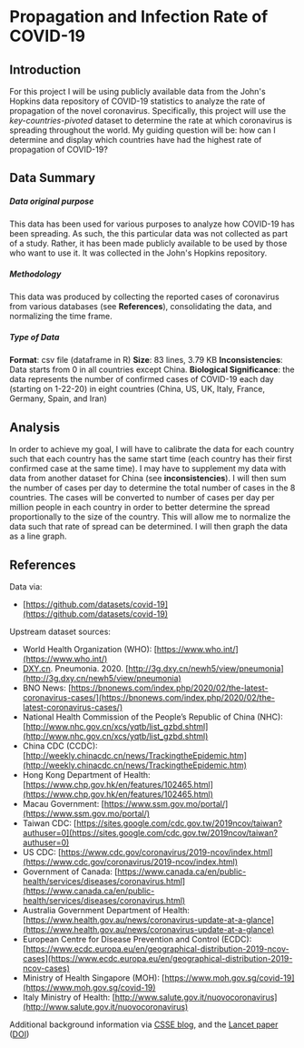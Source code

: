 ﻿# Propagation and Infection Rate of COVID-19
## Introduction
For this project I will be using publicly available data from the John's Hopkins data repository of COVID-19 statistics to analyze the rate of propagation of the novel coronavirus.  Specifically, this project will use the _key-countries-pivoted_ dataset to determine the rate at which coronavirus is spreading throughout the world.  My guiding question will be: how can I determine and display which countries have had the highest rate of propagation of COVID-19?
## Data Summary
##### Data original purpose
This data has been used for various purposes to analyze how COVID-19 has been spreading.  As such, the this particular data was not collected as part of a study.  Rather, it has been made publicly available to be used by those who want to use it.  It was collected in the John's Hopkins repository.
##### Methodology
This data was produced by collecting the reported cases of coronavirus from various databases (see **References**), consolidating the data, and normalizing the time frame.
##### Type of Data
**Format**: csv file (dataframe in R)
**Size**: 83 lines, 3.79 KB
**Inconsistencies**: Data starts from 0 in all countries except China.
**Biological Significance**:  the data represents the number of confirmed cases of COVID-19 each day (starting on 1-22-20) in eight countries (China, US, UK, Italy, France, Germany, Spain, and Iran)
## Analysis
In order to achieve my goal,  I will have to calibrate the data for each country such that each country has the same start time (each country has their first confirmed case at the same time).  I may have to supplement my data with data from another dataset for China (see **inconsistencies**).  I will then sum the number of cases per day to determine the total number of cases in the 8 countries.  The cases will be converted to number of cases per day per million people in each country in order to better determine the spread proportionally to the size of the country.  This will allow me to normalize the data such that rate of spread can be determined.  I will then graph the data as a line graph.


## References
Data via:
- [https://github.com/datasets/covid-19](https://github.com/datasets/covid-19)

Upstream dataset sources:

-   World Health Organization (WHO):  [https://www.who.int/](https://www.who.int/)
-   [DXY.cn](http://dxy.cn/). Pneumonia. 2020.  [http://3g.dxy.cn/newh5/view/pneumonia](http://3g.dxy.cn/newh5/view/pneumonia)
-   BNO News:  [https://bnonews.com/index.php/2020/02/the-latest-coronavirus-cases/](https://bnonews.com/index.php/2020/02/the-latest-coronavirus-cases/)
-   National Health Commission of the People’s Republic of China (NHC):  [http://www.nhc.gov.cn/xcs/yqtb/list_gzbd.shtml](http://www.nhc.gov.cn/xcs/yqtb/list_gzbd.shtml)
-   China CDC (CCDC):  [http://weekly.chinacdc.cn/news/TrackingtheEpidemic.htm](http://weekly.chinacdc.cn/news/TrackingtheEpidemic.htm)
-   Hong Kong Department of Health:  [https://www.chp.gov.hk/en/features/102465.html](https://www.chp.gov.hk/en/features/102465.html)
-   Macau Government:  [https://www.ssm.gov.mo/portal/](https://www.ssm.gov.mo/portal/)
-   Taiwan CDC:  [https://sites.google.com/cdc.gov.tw/2019ncov/taiwan?authuser=0](https://sites.google.com/cdc.gov.tw/2019ncov/taiwan?authuser=0)
-   US CDC:  [https://www.cdc.gov/coronavirus/2019-ncov/index.html](https://www.cdc.gov/coronavirus/2019-ncov/index.html)
-   Government of Canada:  [https://www.canada.ca/en/public-health/services/diseases/coronavirus.html](https://www.canada.ca/en/public-health/services/diseases/coronavirus.html)
-   Australia Government Department of Health:  [https://www.health.gov.au/news/coronavirus-update-at-a-glance](https://www.health.gov.au/news/coronavirus-update-at-a-glance)
-   European Centre for Disease Prevention and Control (ECDC):  [https://www.ecdc.europa.eu/en/geographical-distribution-2019-ncov-cases](https://www.ecdc.europa.eu/en/geographical-distribution-2019-ncov-cases)
-   Ministry of Health Singapore (MOH):  [https://www.moh.gov.sg/covid-19](https://www.moh.gov.sg/covid-19)
-   Italy Ministry of Health:  [http://www.salute.gov.it/nuovocoronavirus](http://www.salute.gov.it/nuovocoronavirus)

Additional background information via [CSSE blog](https://systems.jhu.edu/research/public-health/ncov/), and the [Lancet paper](https://www.thelancet.com/journals/laninf/article/PIIS1473-3099(20)30120-1/fulltext) ([DOI](https://doi.org/10.1016/S1473-3099(20)30120-1))

